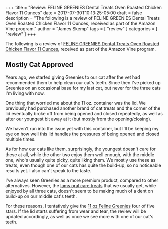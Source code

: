+++
title = "Review: FELINE GREENIES Dental Treats Oven Roasted Chicken Flavor 11 Ounces"
date = 2017-07-30T10:13:25-05:00
draft = false
description = "The following is a review of FELINE GREENIES Dental Treats Oven Roasted Chicken Flavor 11 Ounces, received as part of the Amazon Vine program."
author = "James Skemp"
tags = [ "review" ]
categories = [ "review" ]
+++

The following is a review of [FELINE GREENIES Dental Treats Oven Roasted Chicken Flavor 11 Ounces][review], received as part of the Amazon Vine program.

## Mostly Cat Approved

Years ago, we started giving Greenies to our cat after the vet had recommended them to help clean our cat's teeth. Since then I've picked up Greenies on an occasional base for my last cat, but never for the three cats I'm living with now.

One thing that worried me about the 11 oz. container was the lid. We previously had purchased another brand of cat treats and the corner of the lid eventually broke off from being opened and closed repeatedly, as well as after our youngest bit away at it (but mostly from the opening/closing).

We haven't run into the issue yet with this container, but I'll be keeping my eye on how well this lid handles the pressures of being opened and closed multiple times.

As for how our cats like them, surprisingly, the youngest doesn't care for these at all, while the other two enjoy them well enough, with the middle one, who's usually quite picky, quite liking them. We mostly use these as treats, even though one of our cats has quite the build-up, so no noticeable results yet. I also can't speak to the taste.

I've always seen Greenies as a more premium product, compared to other alternatives. However, the [Iams oral care treats][iams] that we usually get, while enjoyed by all three cats, doesn't seem to be making much of a dent on build-up on our middle cat's teeth.

For these reasons, I tentatively give the [11 oz Feline Greenies][review] four of five stars. If the lid starts suffering from wear and tear, the review will be updated accordingly, as well as once we see more with one of our cat's teeth.

[review]: http://amzn.to/2hdPtTH
[iams]: http://amzn.to/2vVmI1o
